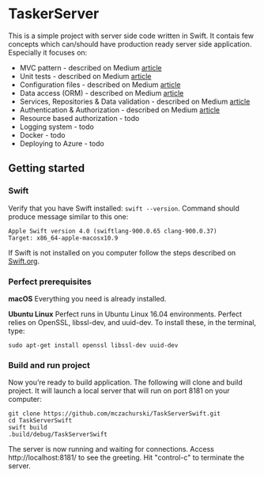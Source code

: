 # TaskerServer

This is a simple project with server side code written in Swift. It contais few concepts which can/should have production ready server side application. Especially it focuses on:
 - MVC pattern - described on Medium [article](https://medium.com/@mczachurski/server-side-swift-mvc-f52b833ef84b)
 - Unit tests - described on Medium [article](https://medium.com/@mczachurski/server-side-swift-mvc-unit-tests-13232c56de56)
 - Configuration files - described on Medium [article](https://medium.com/@mczachurski/server-side-swift-configuration-files-c5d9fe740357)
 - Data access (ORM) - described on Medium [article](https://medium.com/@mczachurski/server-side-swift-object-relational-mapping-orm-68879d9a1aa3)
 - Services, Repositories & Data validation - described on Medium [article](https://medium.com/@mczachurski/server-side-swift-services-repositories-data-validation-d6988c24e720)
 - Authentication & Authorization - described on Medium [article](https://medium.com/@mczachurski/server-side-swift-authentication-authorization-cc6ea70ccd5f)
 - Resource based authorization - todo
 - Logging system - todo
 - Docker - todo
 - Deploying to Azure - todo
 
## Getting started

### Swift 

Verify that you have Swift installed: `swift --version`. Command should produce message similar to this one:

```
Apple Swift version 4.0 (swiftlang-900.0.65 clang-900.0.37)
Target: x86_64-apple-macosx10.9
```

If Swift is not installed on you computer follow the steps described on [Swift.org](https://swift.org/getting-started/#installing-swift).

### Perfect prerequisites

**macOS**
Everything you need is already installed.

**Ubuntu Linux**
Perfect runs in Ubuntu Linux 16.04 environments. Perfect relies on OpenSSL, libssl-dev, and uuid-dev. To install these, in the terminal, type:

```
sudo apt-get install openssl libssl-dev uuid-dev
```

### Build and run project

Now you’re ready to build application. The following will clone and build project. It will launch a local server that will run on port 8181 on your computer:

```
git clone https://github.com/mczachurski/TaskServerSwift.git
cd TaskServerSwift
swift build
.build/debug/TaskServerSwift
```

The server is now running and waiting for connections. Access http://localhost:8181/ to see the greeting. Hit "control-c" to terminate the server.
